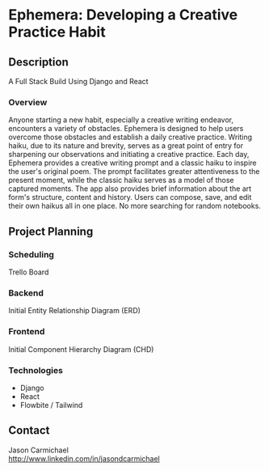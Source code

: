 # Ephemera: Developing a Creative Practice Habit

## Description
A Full Stack Build Using Django and React

### Overview
Anyone starting a new habit, especially a creative writing endeavor, encounters a variety of obstacles. Ephemera is designed to help users overcome those obstacles and establish a daily creative practice. Writing haiku, due to its nature and brevity, serves as a great point of entry for sharpening our observations and initiating a creative practice. Each day, Ephemera provides a creative writing prompt and a classic haiku to inspire the user's original poem. The prompt facilitates greater attentiveness to the present moment, while the classic haiku serves as a model of those captured moments. The app also provides brief information about the art form's structure, content and history. Users can compose, save, and edit their own haikus all in one place. No more searching for random notebooks.

## Project Planning
### Scheduling
Trello Board

### Backend
Initial Entity Relationship Diagram (ERD)

### Frontend
Initial Component Hierarchy Diagram (CHD)

### Technologies
- Django
- React
- Flowbite / Tailwind

## Contact
Jason Carmichael<br>
http://www.linkedin.com/in/jasondcarmichael
